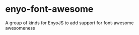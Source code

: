 enyo-font-awesome
=================

A group of kinds for EnyoJS to add support for font-awesome awesomeness
